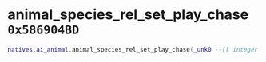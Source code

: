 # animal_species_rel_set_play_chase `0x586904BD`

```lua
natives.ai_animal.animal_species_rel_set_play_chase(_unk0 --[[ integer ]], _unk1 --[[ integer ]], _unk2 --[[ integer ]])
```